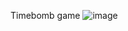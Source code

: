 Timebomb game
![image](https://github.com/user-attachments/assets/9f9c0d4d-884d-4dcb-99f1-e425454b2dae)
